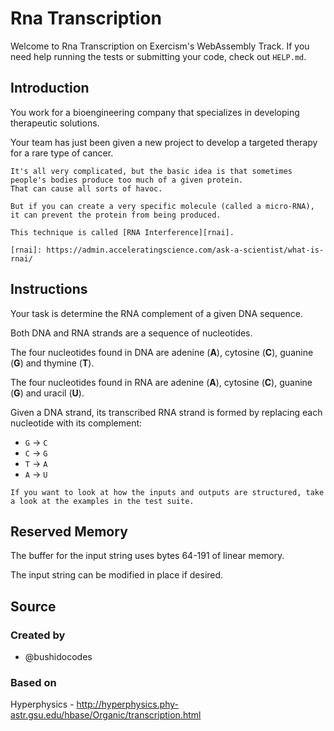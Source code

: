 # Rna Transcription

Welcome to Rna Transcription on Exercism's WebAssembly Track.
If you need help running the tests or submitting your code, check out `HELP.md`.

## Introduction

You work for a bioengineering company that specializes in developing therapeutic solutions.

Your team has just been given a new project to develop a targeted therapy for a rare type of cancer.

~~~~exercism/note
It's all very complicated, but the basic idea is that sometimes people's bodies produce too much of a given protein.
That can cause all sorts of havoc.

But if you can create a very specific molecule (called a micro-RNA), it can prevent the protein from being produced.

This technique is called [RNA Interference][rnai].

[rnai]: https://admin.acceleratingscience.com/ask-a-scientist/what-is-rnai/
~~~~

## Instructions

Your task is determine the RNA complement of a given DNA sequence.

Both DNA and RNA strands are a sequence of nucleotides.

The four nucleotides found in DNA are adenine (**A**), cytosine (**C**), guanine (**G**) and thymine (**T**).

The four nucleotides found in RNA are adenine (**A**), cytosine (**C**), guanine (**G**) and uracil (**U**).

Given a DNA strand, its transcribed RNA strand is formed by replacing each nucleotide with its complement:

- `G` -> `C`
- `C` -> `G`
- `T` -> `A`
- `A` -> `U`

~~~~exercism/note
If you want to look at how the inputs and outputs are structured, take a look at the examples in the test suite.
~~~~

## Reserved Memory

The buffer for the input string uses bytes 64-191 of linear memory.

The input string can be modified in place if desired.

## Source

### Created by

- @bushidocodes

### Based on

Hyperphysics - http://hyperphysics.phy-astr.gsu.edu/hbase/Organic/transcription.html